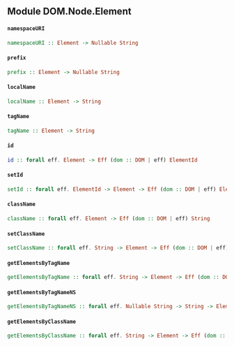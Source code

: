 ## Module DOM.Node.Element

#### `namespaceURI`

``` purescript
namespaceURI :: Element -> Nullable String
```

#### `prefix`

``` purescript
prefix :: Element -> Nullable String
```

#### `localName`

``` purescript
localName :: Element -> String
```

#### `tagName`

``` purescript
tagName :: Element -> String
```

#### `id`

``` purescript
id :: forall eff. Element -> Eff (dom :: DOM | eff) ElementId
```

#### `setId`

``` purescript
setId :: forall eff. ElementId -> Element -> Eff (dom :: DOM | eff) ElementId
```

#### `className`

``` purescript
className :: forall eff. Element -> Eff (dom :: DOM | eff) String
```

#### `setClassName`

``` purescript
setClassName :: forall eff. String -> Element -> Eff (dom :: DOM | eff) String
```

#### `getElementsByTagName`

``` purescript
getElementsByTagName :: forall eff. String -> Element -> Eff (dom :: DOM | eff) HTMLCollection
```

#### `getElementsByTagNameNS`

``` purescript
getElementsByTagNameNS :: forall eff. Nullable String -> String -> Element -> Eff (dom :: DOM | eff) HTMLCollection
```

#### `getElementsByClassName`

``` purescript
getElementsByClassName :: forall eff. String -> Element -> Eff (dom :: DOM | eff) HTMLCollection
```


